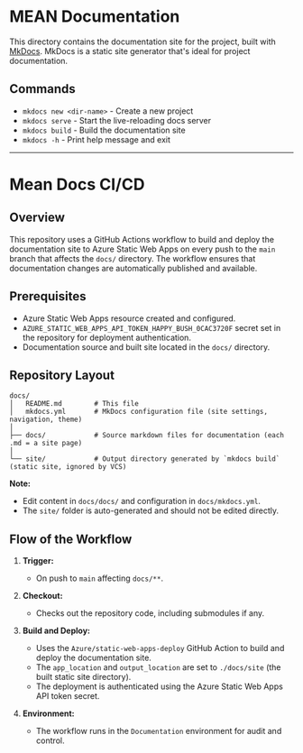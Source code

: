 # MEAN Documentation

This directory contains the documentation site for the project, built with [MkDocs](https://www.mkdocs.org/). MkDocs is a static site generator that's ideal for project documentation.

## Commands

- `mkdocs new <dir-name>` - Create a new project
- `mkdocs serve` - Start the live-reloading docs server
- `mkdocs build` - Build the documentation site
- `mkdocs -h` - Print help message and exit

---

# Mean Docs CI/CD

## Overview

This repository uses a GitHub Actions workflow to build and deploy the documentation site to Azure Static Web Apps on every push to the `main` branch that affects the `docs/` directory. The workflow ensures that documentation changes are automatically published and available.

## Prerequisites

- Azure Static Web Apps resource created and configured.
- `AZURE_STATIC_WEB_APPS_API_TOKEN_HAPPY_BUSH_0CAC3720F` secret set in the repository for deployment authentication.
- Documentation source and built site located in the `docs/` directory.

## Repository Layout

```text
docs/
│   README.md        # This file
│   mkdocs.yml       # MkDocs configuration file (site settings, navigation, theme)
│
├── docs/            # Source markdown files for documentation (each .md = a site page)
│
└── site/            # Output directory generated by `mkdocs build` (static site, ignored by VCS)
```

**Note:**

- Edit content in `docs/docs/` and configuration in `docs/mkdocs.yml`.
- The `site/` folder is auto-generated and should not be edited directly.

## Flow of the Workflow

1. **Trigger:**

   - On push to `main` affecting `docs/**`.

2. **Checkout:**

   - Checks out the repository code, including submodules if any.

3. **Build and Deploy:**

   - Uses the `Azure/static-web-apps-deploy` GitHub Action to build and deploy the documentation site.
   - The `app_location` and `output_location` are set to `./docs/site` (the built static site directory).
   - The deployment is authenticated using the Azure Static Web Apps API token secret.

4. **Environment:**
   - The workflow runs in the `Documentation` environment for audit and control.
